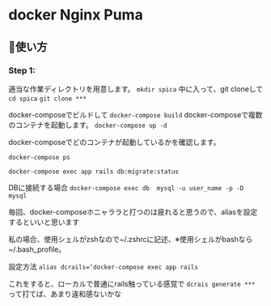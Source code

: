 # docker Nginx Puma
## :memo:使い方

### Step 1: 

適当な作業ディレクトリを用意します。
`mkdir spica`
中に入って、git cloneして
`cd spica`
`git clone ***`

docker-composeでビルドして
`docker-compose build`
docker-composeで複数のコンテナを起動します。
`docker-compose up -d`

docker-composeでどのコンテナが起動しているかを確認します。

`docker-compose ps `

`docker-compose exec app rails db:migrate:status`

DBに接続する場合
`docker-compose exec db  mysql -u user_name -p -D mysql`

毎回、docker-composeホニャララと打つのは疲れると思うので、aliasを設定するといいと思います


私の場合、使用シェルがzshなので~/.zshrcに記述、※使用シェルがbashなら~/.bash_profile。

設定方法
`alias dcrails=‘docker-compose exec app rails`

これをすると、ローカルで普通にrails触っている感覚で
`dcrais generate *** `
って打てば、あまり違和感ないかな


